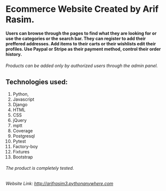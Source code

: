 
# Ecommerce Website Created by Arif Rasim.

**Users can browse through the pages to find what they are looking for or use the categories or the search bar. They can register to add their preffered addresses. Add items to their carts or their wishlists edit their profiles. Use Paypal or Stripe as their payment method, control their order history.**

###### Products can be added only by authorized users through the admin panel.

## Technologies used:
1. Python,
2.  Javascript
3.  Django
4.  HTML
5.  CSS
6.  jQuery
7.  mptt
8.  Coverage
9.  Postgresql
10. Pytest
11. Factory-boy
12. Fixtures 
13. Bootstrap 

###### The product is completely tested.
###### Website Link: http://arifrasim3.pythonanywhere.com

